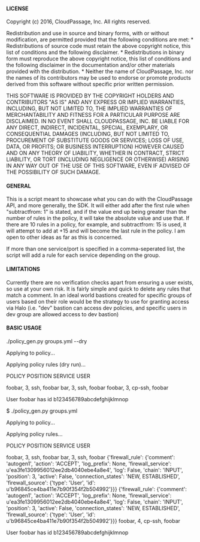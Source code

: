 #### LICENSE 

Copyright (c) 2016, CloudPassage, Inc.
All rights reserved.

Redistribution and use in source and binary forms, with or without
modification, are permitted provided that the following conditions are met:
    * Redistributions of source code must retain the above copyright
      notice, this list of conditions and the following disclaimer.
    * Redistributions in binary form must reproduce the above copyright
      notice, this list of conditions and the following disclaimer in the
      documentation and/or other materials provided with the distribution.
    * Neither the name of CloudPassage, Inc. nor the
      names of its contributors may be used to endorse or promote products
      derived from this software without specific prior written permission.

THIS SOFTWARE IS PROVIDED BY THE COPYRIGHT HOLDERS AND CONTRIBUTORS "AS IS"
AND ANY EXPRESS OR IMPLIED WARRANTIES, INCLUDING, BUT NOT LIMITED TO, THE
IMPLIED WARRANTIES OF MERCHANTABILITY AND FITNESS FOR A PARTICULAR PURPOSE ARE
DISCLAIMED. IN NO EVENT SHALL CLOUDPASSAGE, INC. BE LIABLE FOR ANY
DIRECT, INDIRECT, INCIDENTAL, SPECIAL, EXEMPLARY, OR CONSEQUENTIAL DAMAGES
(INCLUDING, BUT NOT LIMITED TO, PROCUREMENT OF SUBSTITUTE GOODS OR SERVICES;
LOSS OF USE, DATA, OR PROFITS; OR BUSINESS INTERRUPTION) HOWEVER CAUSED AND
ON ANY THEORY OF LIABILITY, WHETHER IN CONTRACT, STRICT LIABILITY, OR TORT
(INCLUDING NEGLIGENCE OR OTHERWISE) ARISING IN ANY WAY OUT OF THE USE OF
THIS SOFTWARE, EVEN IF ADVISED OF THE POSSIBILITY OF SUCH DAMAGE.

#### GENERAL

This is a script meant to showcase what you can do with the CloudPassage API, and more generally, the SDK. It will either add after the first rule when "subtractfrom: 1" is stated, and if the value end up being greater than the number of rules in the policy, it will take the absolute value and use that. If there are 10 rules in a policy, for example, and subtractfrom: 15 is used, it will attempt to add at +15 and will become the last rule in the policy. I am open to other ideas as far as this is concerned. 

If more than one service/port is specified in a comma-seperated list, the script will add a rule for each service depending on the group. 

#### LIMITATIONS

Currently there are no verification checks apart from ensuring a user exists, so use at your own risk. It is fairly simple and quick to delete any rules that match a comment. In an ideal world bastions created for specific groups of users based on their role would be the strategy to use for granting access via Halo (i.e. "dev" bastion can access dev policies, and specific users in dev group are allowed access to dev bastion)

#### BASIC USAGE


./policy_gen.py groups.yml --dry

Applying to policy...

Applying policy rules (dry run)...

POLICY POSITION SERVICE USER

foobar, 3, ssh, foobar
bar, 3, ssh, foobar
foobar, 3, cp-ssh, foobar

User foobar has id b123456789abcdefghijklmnop

$ ./policy_gen.py groups.yml

Applying to policy...

Applying policy rules...

POLICY POSITION SERVICE USER

foobar, 3, ssh, foobar
bar, 3, ssh, foobar
{'firewall_rule': {'comment': 'autogen1', 'action': 'ACCEPT', 'log_prefix': None, 'firewall_service': u'ea3fe1309956012ee2db4040ebe4a8e4', 'log': False, 'chain': 'INPUT', 'position': 3, 'active': False, 'connection_states': 'NEW, ESTABLISHED', 'firewall_source': {'type': 'User', 'id': u'b96845ce4ba411e7b90f354f2b504992'}}}
{'firewall_rule': {'comment': 'autogen1', 'action': 'ACCEPT', 'log_prefix': None, 'firewall_service': u'ea3fe1309956012ee2db4040ebe4a8e4', 'log': False, 'chain': 'INPUT', 'position': 3, 'active': False, 'connection_states': 'NEW, ESTABLISHED', 'firewall_source': {'type': 'User', 'id': u'b96845ce4ba411e7b90f354f2b504992'}}}
foobar, 4, cp-ssh, foobar

User foobar has id b123456789abcdefghijklmnop
